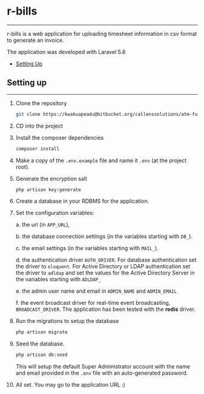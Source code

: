 # r-bills
-----------------------------------------------
r-bills is a web application for 
uploading timesheet information in csv format to generate an invoice.

The application was developed with Laravel 5.6

- [Setting Up](#setting-up)

<a name="setting-up"></a>
## Setting up
--------------------------------------------
1. Clone the repository
    ```bash
    git clone https://kwakuapeadu@bitbucket.org/callenssolutions/atm-fusion-camera-portal.git
    ```

2. CD into the project
3. Install the composer dependencies
    ```bash
    composer install
    ```

4. Make a copy of the `.env.example` file and name it `.env` (at the project root).

5. Generate the encryption salt
    ```bash
    php artisan key:generate
    ```

6. Create a database in your RDBMS for the application.

7. Set the configuration variables: 

    a. the url (in `APP_URL`), 
    
    b. the database connection settings (in the variables starting with `DB_`).
    
    c. the email settings (in the variables starting with `MAIL_`).
    
    d. the authentication driver `AUTH_DRIVER`. 
    For database authentication set the driver to `eloquent`. 
    For Active Directory or LDAP authentication set the driver to `adldap` 
    and set the values for the Active Directory Server in the variables starting with `ADLDAP_`
    
    e. the admin user name and email in `ADMIN_NAME` and `ADMIN_EMAIL`
    
    f. the event broadcast driver for real-time event broadcasting, `BROADCAST_DRIVER`.
    The application has been tested with the **redis** driver.

8. Run the migrations to setup the database
    ```bash
    php artisan migrate
    ```

9. Seed the database.
    ```bash
    php artisan db:seed
    ```
    
    This will setup the default Super Administrator account with the name and email provided in the 
    `.env` file with an auto-generated password.

10. All set. You may go to the application URL  :)

